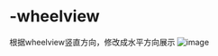# -wheelview
根据wheelview竖直方向，修改成水平方向展示
![image](https://github.com/t50303866/-wheelview/blob/master/Screenshot_20171109-141722.png)
